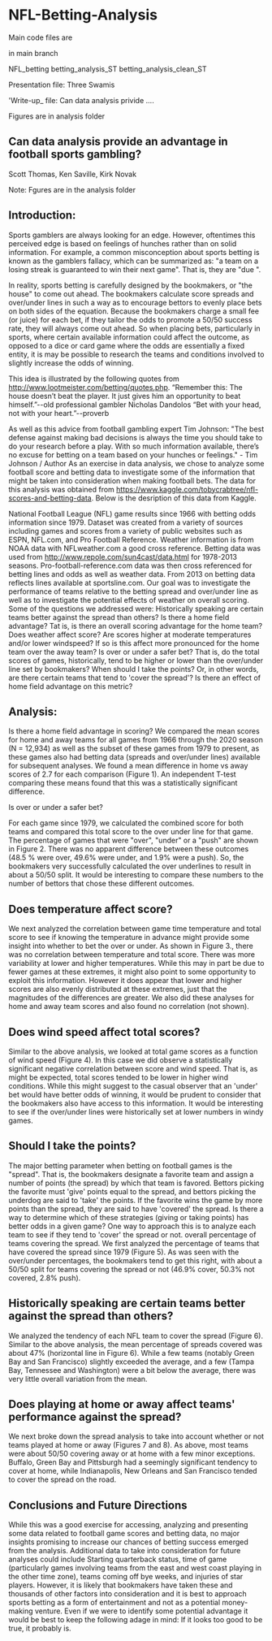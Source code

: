 # NFL-Betting-Analysis

Main code files are

in main branch

NFL_betting
betting_analysis_ST
betting_analysis_clean_ST

Presentation file:
Three Swamis

'Write-up_ file:
Can data analysis privide ....

Figures are in analysis folder



## Can data analysis provide an advantage in football sports gambling?
Scott Thomas, Ken Saville, Kirk Novak

Note:  Fgures are in the analysis folder

## Introduction:

Sports gamblers are always looking for an edge.  However, oftentimes this perceived edge is based on feelings of hunches rather than on solid information.  For example, a common misconception about sports betting is known as the gamblers fallacy, which can be summarized as:  "a team on a losing streak is guaranteed to win their next game".  That is, they are "due ".   

In reality, sports betting is carefully designed by the bookmakers, or "the house" to come out ahead.  The bookmakers calculate score spreads and over/under lines in such a way as to encourage bettors to evenly place bets on both sides of the equation.  Because the bookmakers charge a small fee (or juice) for each bet, if they tailor the odds to promote a 50/50 success rate, they will always come out ahead.
So when placing bets, particularly in sports, where certain available information could affect the outcome, as opposed to a dice or card game where the odds are essentially a fixed entity,  it is may be possible to research the teams and conditions involved to slightly increase the odds of winning.

This idea is illustrated by the following quotes from http://www.lootmeister.com/betting/quotes.php.
“Remember this: The house doesn’t beat the player. It just gives him an opportunity to beat himself.”--old professional gambler Nicholas Dandolos
“Bet with your head, not with your heart.”--proverb

As well as this advice from football gambling expert Tim Johnson:
"The best defense against making bad decisions is always the time you should take to do your research before a play. With so much information available, there’s no excuse for betting on a team based on your hunches or feelings." - Tim Johnson / Author
As an exercise in data analysis, we chose to analyze some football score and betting data to investigate some of the information that might be taken into consideration when making football bets.  The data for this analysis was obtained from https://www.kaggle.com/tobycrabtree/nfl-scores-and-betting-data. Below is the desription of this data from Kaggle.

National Football League (NFL) game results since 1966 with betting odds information since 1979. Dataset was created from a variety of sources including games and scores from a variety of public websites such as ESPN, NFL.com, and Pro Football Reference. Weather information is from NOAA data with NFLweather.com a good cross reference. Betting data was used from http://www.repole.com/sun4cast/data.html for 1978-2013 seasons. Pro-football-reference.com data was then cross referenced for betting lines and odds as well as weather data. From 2013 on betting data reflects lines available at sportsline.com.
Our goal was to investigate the performance of teams relative to the betting spread and over/under line as well as to investigate the potential effects of weather on overall scoring.  Some of the questions we addressed were: Historically speaking are certain teams better against the spread than others?
Is there a home field advantage?  Tat is, is there an overall scoring advantage for the home team?
Does weather affect score?  Are scores higher at moderate temperatures and/or lower windspeed?   If so is this affect more pronounced for the home team over the away team?  Is over or under a safer bet?  That is, do the total scores of games, historically, tend to be higher or lower than the over/under line set by bookmakers?
When should I take the points?  Or, in other words, are there certain teams that tend to 'cover the spread'?  Is there an effect of home field advantage on this metric?

## Analysis:
Is there a home field advantage in scoring?
We compared the mean scores for home and away teams for all games from 1966 through the 2020 season (N = 12,934) as well as the subset of these games from 1979 to present, as these games also had betting data (spreads and over/under lines) available for subsequent analyses.  We found a mean difference in home vs away scores of 2.7 for each comparison (Figure 1).  An independent T-test comparing these means found that this was a statistically significant difference.
 
Is over or under a safer bet?

For each game since 1979, we calculated the combined score for both teams and compared this total score to the over under line for that game.  The percentage of games that were "over", "under" or a "push" are shown in Figure 2.  There was no apparent difference between these outcomes (48.5 % were over, 49.6% were under, and 1.9% were a push).   So, the bookmakers very successfully calculated the over underlines to result in about a 50/50 split.  It would be interesting to compare these numbers to the number of bettors that chose these different outcomes.
 
## Does temperature affect score?

We next analyzed the correlation between game time temperature and total score to see if knowing the temperature in advance might provide some insight into whether to bet the over or under. As shown in Figure 3., there was no correlation between temperature and total score.  There was more variability at lower and higher temperatures. While this may in part be due to fewer games at these extremes, it might also point to some opportunity to exploit this information.  However it does appear that lower and higher scores are also evenly distributed at these extremes, just that the magnitudes of the differences are greater.  We also did these analyses for home and away team scores and also found no correlation (not shown).
 
## Does wind speed affect total scores?

Similar to the above analysis, we looked at total game scores as a function of wind speed (Figure 4).  In this case we did observe a statistically significant negative correlation between score and wind speed.  That is, as might be expected, total scores tended to be lower in higher wind conditions.  While this might suggest to the casual observer that an 'under' bet would have better odds of winning, it would be prudent to consider that the bookmakers also have access to this information.  It would be interesting to see if the over/under lines were historically set at lower numbers in windy games.  

## Should I take the points?

The major betting parameter when betting on football games is the "spread".  That is, the bookmakers designate a favorite team and assign a number of points (the spread) by which that team is favored.  Bettors picking the favorite must 'give' points equal to the spread, and bettors picking the underdog are said to 'take' the points.  If the favorite wins the game by more points than the spread, they are said to have 'covered' the spread.  Is there a way to determine which of these strategies (giving or taking points) has better odds in a given game?  One way to approach this is to analyze each team to see if they tend to 'cover' the spread or not.
overall percentage of teams covering the spread.
We first analyzed the percentage of teams that have covered the spread since 1979 (Figure 5).  As was seen with the over/under percentages, the bookmakers tend to get this right, with about a 50/50 split for teams covering the spread or not (46.9% cover, 50.3% not covered, 2.8% push).

## Historically speaking are certain teams better against the spread than others?

We analyzed the tendency of each NFL team to cover the spread (Figure 6).  Similar to the above analysis, the mean percentage of spreads covered was about 47% (horizontal line in Figure 6).  While a few teams (notably Green Bay and San Francisco) slightly exceeded the average, and a few (Tampa Bay, Tennessee and Washington) were a bit below the average, there was very little overall variation from the mean.

## Does playing at home or away affect teams' performance against the spread?
We next broke down the spread analysis to take into account whether or not teams played at home or away (Figures 7 and 8).  As above, most teams were about 50/50 covering away or at home with a few minor exceptions.  Buffalo, Green Bay and Pittsburgh had a seemingly significant tendency to cover at home, while Indianapolis, New Orleans and San Francisco tended to cover the spread on the road.

## Conclusions and Future Directions

While this was a good exercise for accessing, analyzing and presenting some data related to football game scores and betting data, no major insights promising to increase our chances of betting success emerged from the analysis.  Additional data to take into consideration for future analyses could include Starting quarterback status, time of game (particularly games involving teams from the east and west coast playing in the other time zone), teams coming off bye weeks, and injuries of star players.  However, it is likely that bookmakers have taken these and thousands of other factors into consideration and it is best to approach sports betting as a form of entertainment and not as a potential money-making venture.  Even if we were to identify some potential advantage it would be best to keep the following adage in mind:  If it looks too good to be true, it probably is. 


